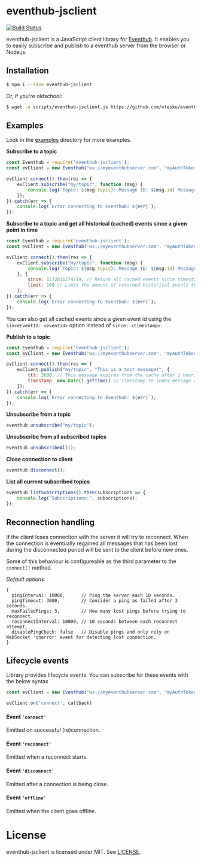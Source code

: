 # eventhub-jsclient
[![Build Status](https://travis-ci.com/olesku/eventhub-jsclient.svg?branch=master)](https://travis-ci.com/olesku/eventhub-jsclient)

eventhub-jsclient is a JavaScript client library for [Eventhub](https://github.com/olesku/eventhub).
It enables you to easily subscribe and publish to a eventhub server from the browser or Node.js.

## Installation

```bash
$ npm i --save eventhub-jsclient
```

Or, if you're oldschool:

```bash
$ wget -a scripts/eventhub-jsclient.js https://github.com/olesku/eventhub-jsclient/blob/master/dist/eventhub.umd.js
```

## Examples

Look in the [examples](https://github.com/olesku/eventhub-jsclient/tree/master/examples) directory for more examples.

**Subscribe to a topic**
```js
const Eventhub = require('eventhub-jsclient');
const evClient = new Eventhub("ws://myeventhubserver.com", "myAuthToken");

evClient.connect().then(res => {
	evClient.subscribe("my/topic", function (msg) {
		console.log(`Topic: ${msg.topic}: Message ID: ${msg.id} Message: ${msg.message}`);
	});
}).catch(err => {
	console.log(`Error connecting to Eventhub: ${err}`);
});
```

**Subscribe to a topic and get all historical (cached) events since a given point in time**
```js
const Eventhub = require('eventhub-jsclient');
const evClient = new Eventhub("ws://myeventhubserver.com", "myAuthToken");

evClient.connect().then(res => {
	evClient.subscribe("my/topic", function (msg) {
		console.log(`Topic: ${msg.topic}: Message ID: ${msg.id} Message: ${msg.message}`);
	}, {
		since: 1572811274719, // Return all cached events since timestamp specified in milliseconds.
		limit: 100 // Limit the amount of returned historical events to 100.
	);
}).catch(err => {
	console.log(`Error connecting to Eventhub: ${err}`);
});
```

You can also get all cached events since a given event id using the ```sinceEventId: <eventid>``` option instead of ```since: <timestamp>```.

**Publish to a topic**
```js
const Eventhub = require('eventhub-jsclient');
const evClient = new Eventhub("ws://myeventhubserver.com", "myAuthToken");

evClient.connect().then(res => {
	evClient.publish("my/topic", "This is a test message!", {
		ttl: 3600, // This message expires from the cache after 1 hour.
		timestamp: new Date().getTime() // Timestamp to index message with. If not set receipt time will be used.
	});
}).catch(err => {
	console.log(`Error connecting to Eventhub: ${err}`);
});
```

**Unsubscribe from a topic**
```js
eventhub.unsubscribe("my/topic");
```

**Unsubscribe from all subscribed topics**
```js
eventhub.unsubscribeAll();
```

**Close connection to client**
```js
eventhub.disconnect();
```

**List all current subscribed topics**
```js
eventhub.listSubscriptions().then(subscriptions => {
	console.log("Subscriptions:", subscriptions);
});
```

## Reconnection handling
If the client loses connection with the server it will try to reconnect. When the connection is eventually regained all messages that has been lost during the disconnected period will be sent to the client before new ones.

Some of this behaviour is configureable as the third parameter to the ```connect()``` method.

*Default options:*
```
{
  pingInterval: 10000,      // Ping the server each 10 seconds.
  pingTimeout: 3000,        // Consider a ping as failed after 3 seconds.
  maxFailedPings: 3,        // How many lost pings before trying to reconnect.
  reconnectInterval: 10000, // 10 seconds between each reconnect attempt.
  disablePingCheck: false   // Disable pings and only rely on WebSocket 'onerror' event for detecting lost connection.
}
```

## Lifecycle events
Library provides lifecycle events. You can subscribe for these events with the below syntax

```javascript
const evClient = new Eventhub("ws://myeventhubserver.com", "myAuthToken");

evClient.on('connect', callback)
``` 

#### Event `'connect'`
Emitted on successful (re)connection.

#### Event `'reconnect'`
Emitted when a reconnect starts.

#### Event `'disconnect'`
Emitted after a connection is being close.

#### Event `'offline'`
Emitted when the client goes offline.

# License
eventhub-jsclient is licensed under MIT. See [LICENSE](https://github.com/olesku/eventhub-jsclient/blob/master/LICENSE).
